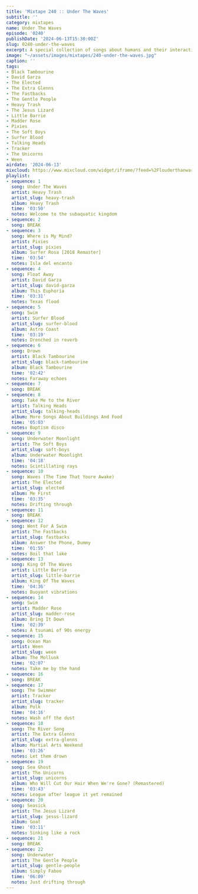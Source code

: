 ```yaml
---
title: 'Mixtape 240 :: Under The Waves'
subtitle: ''
category: mixtapes
name: Under The Waves
episode: '0240'
publishDate: '2024-06-13T15:30:00Z'
slug: 0240-under-the-waves
excerpt: A special collection of songs about humans and their interactions with water.
image: "~/assets/images/mixtapes/240-under-the-waves.jpg"
caption: ''
tags:
- Black Tambourine
- David Garza
- The Elected
- The Extra Glenns
- The Fastbacks
- The Gentle People
- Heavy Trash
- The Jesus Lizard
- Little Barrie
- Madder Rose
- Pixies
- The Soft Boys
- Surfer Blood
- Talking Heads
- Tracker
- The Unicorns
- Ween
airdate: '2024-06-13'
mixcloud: https://www.mixcloud.com/widget/iframe/?feed=%2Flouderthanwar%2Fthe-mixtape-240-under-the-waves-2024-06-13%2F&hide_artwork=1&hide_cover=1&light=1
playlist:
- sequence: 1
  song: Under The Waves
  artist: Heavy Trash
  artist_slug: heavy-trash
  album: Heavy Trash
  time: '03:50'
  notes: Welcome to the subaquatic kingdom
- sequence: 2
  song: BREAK
- sequence: 3
  song: Where is My Mind?
  artist: Pixies
  artist_slug: pixies
  album: Surfer Rosa [2018 Remaster]
  time: '03:54'
  notes: Isla del encanto
- sequence: 4
  song: Float Away
  artist: David Garza
  artist_slug: david-garza
  album: This Euphoria
  time: '03:31'
  notes: Texas flood
- sequence: 5
  song: Swim
  artist: Surfer Blood
  artist_slug: surfer-blood
  album: Astro Coast
  time: '03:19'
  notes: Drenched in reverb
- sequence: 6
  song: Drown
  artist: Black Tambourine
  artist_slug: black-tambourine
  album: Black Tambourine
  time: '02:42'
  notes: Faraway echoes
- sequence: 7
  song: BREAK
- sequence: 8
  song: Take Me to the River
  artist: Talking Heads
  artist_slug: talking-heads
  album: More Songs About Buildings And Food
  time: '05:03'
  notes: Baptism disco
- sequence: 9
  song: Underwater Moonlight
  artist: The Soft Boys
  artist_slug: soft-boys
  album: Underwater Moonlight
  time: '04:18'
  notes: Scintillating rays
- sequence: 10
  song: Waves (The Time That Youre Awake)
  artist: The Elected
  artist_slug: elected
  album: Me First
  time: '03:35'
  notes: Drifting through
- sequence: 11
  song: BREAK
- sequence: 12
  song: Went For A Swim
  artist: The Fastbacks
  artist_slug: fastbacks
  album: Answer the Phone, Dummy
  time: '01:55'
  notes: Boil that lake
- sequence: 13
  song: King Of The Waves
  artist: Little Barrie
  artist_slug: little-barrie
  album: King Of The Waves
  time: '04:36'
  notes: Buoyant vibrations
- sequence: 14
  song: Swim
  artist: Madder Rose
  artist_slug: madder-rose
  album: Bring It Down
  time: '02:39'
  notes: A tsunami of 90s energy
- sequence: 15
  song: Ocean Man
  artist: Ween
  artist_slug: ween
  album: The Mollusk
  time: '02:07'
  notes: Take me by the hand
- sequence: 16
  song: BREAK
- sequence: 17
  song: The Swimmer
  artist: Tracker
  artist_slug: tracker
  album: Polk
  time: '04:16'
  notes: Wash off the dust
- sequence: 18
  song: The River Song
  artist: The Extra Glenns
  artist_slug: extra-glenns
  album: Martial Arts Weekend
  time: '03:26'
  notes: Let them drown
- sequence: 19
  song: Sea Ghost
  artist: The Unicorns
  artist_slug: unicorns
  album: Who Will Cut Our Hair When We're Gone? (Remastered)
  time: '03:43'
  notes: League after league it yet remained
- sequence: 20
  song: Seasick
  artist: The Jesus Lizard
  artist_slug: jesus-lizard
  album: Goat
  time: '03:11'
  notes: Sinking like a rock
- sequence: 21
  song: BREAK
- sequence: 22
  song: Underwater
  artist: The Gentle People
  artist_slug: gentle-people
  album: Simply Faboo
  time: '06:09'
  notes: Just drifting through
---
```


